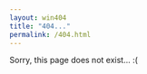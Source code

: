 ```yaml
---
layout: win404
title: "404..."
permalink: /404.html
---
```



<p>Sorry, this page does not exist... :(</p>
